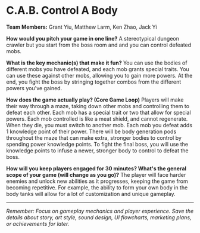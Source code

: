 # C.A.B. Control A Body

**Team Members:** Grant Yiu, Matthew Larm, Ken Zhao, Jack Yi

**How would you pitch your game in one line?**
A stereotypical dungeon crawler but you start from the boss room and and you can control defeated mobs.

**What is the key mechanic(s) that make it fun?**
You can use the bodies of different mobs you have defeated, and each mob grants special traits. You can use these against other mobs, allowing you to gain more powers. At the end, you fight the boss by stringing together combos from the different powers you've gained.

**How does the game actually play? (Core Game Loop)**
Players will make their way through a maze, taking down other mobs and controlling them to defeat each other. Each mob has a special trait or two that allow for special powers. Each mob controlled is like a meat shield, and cannot regenerate. When they die, you must switch to another mob.
Each mob you defeat adds 1 knowledge point of their power. There will be body generation pods throughout the maze that can make extra, stronger bodies to control by spending power knowledge points. To fight the final boss, you will use the knowledge points to infuse a newer, stronger body
to control to defeat the boss.

**How will you keep players engaged for 30 minutes? What's the general scope of your game (will change as you go)?**
The player will face harder enemies and unlock new abilities as it progresses, keeping the game from becoming repetitive. For example, the ability to form your own body in the body tanks will allow for a lot of customization and unique gameplay.

---
*Remember: Focus on gameplay mechanics and player experience. Save the details about story, art style, sound design, UI flowcharts, marketing plans, or achievements for later.*
